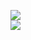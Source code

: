 [![](https://img.shields.io/badge/Made%20With-Github%20Spray-lightgrey.svg?style=for-the-badge&logo=github)](https://github.com/Annihil/github-spray#3213)  
[![](https://i.imgur.com/2DrTn0Z.gif)](https://github.com/Annihil/github-spray)